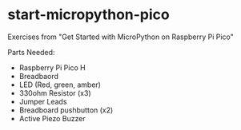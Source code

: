 # start-micropython-pico
Exercises from "Get Started with MicroPython on Raspberry Pi Pico"

Parts Needed:

- Raspberry Pi Pico H
- Breadbaord
- LED (Red, green, amber)
- 330ohm Resistor (x3)
- Jumper Leads
- Breadboard pushbutton (x2)
- Active Piezo Buzzer
